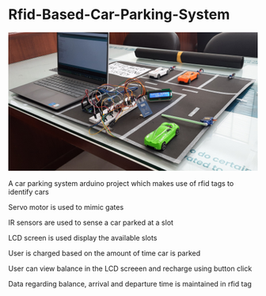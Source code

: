# Rfid-Based-Car-Parking-System
<img src="img.jpg" />
<p> A car parking system arduino project which makes use of rfid tags to identify cars </p>
<p> Servo motor is used to mimic gates </p>
<p> IR sensors are used to sense a car parked at a slot </p>
<p> LCD screen is used display the available slots </p>
<p> User is charged based on the amount of time car is parked </p>
<p> User can view balance in the LCD screeen and recharge using button click </p>
<p> Data regarding balance, arrival and departure time is maintained in rfid tag </p>
